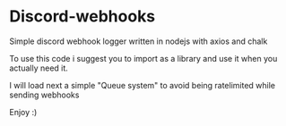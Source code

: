 # Discord-webhooks
Simple discord webhook logger written in nodejs with axios and chalk

To use this code i suggest you to import as a library and use it when you actually need it.

I will load next a simple "Queue system" to avoid being ratelimited while sending webhooks 

Enjoy :)
